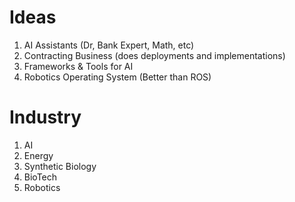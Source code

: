 # Ideas
1. AI Assistants (Dr, Bank Expert, Math, etc)
2. Contracting Business (does deployments and implementations)
3. Frameworks & Tools for AI
4. Robotics Operating System (Better than ROS)

# Industry
1. AI
2. Energy
3. Synthetic Biology
4. BioTech
5. Robotics
